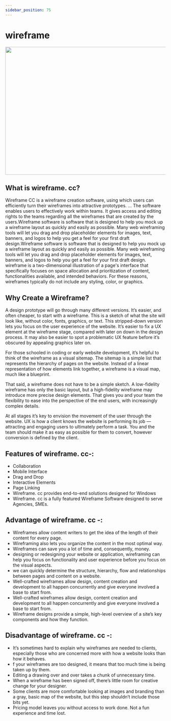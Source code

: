 ```yaml
---
sidebar_position: 75
---
```


# wireframe

<p align = "center">
<img src="https://user-images.githubusercontent.com/76914454/139595332-275391dd-9292-4022-b8b2-4de4320b8287.png" width= "700" height="400"/>
</p>

## What is wireframe. cc?
Wireframe CC is a wireframe creation software, using which users can efficiently turn their wireframes into attractive prototypes. ... The software enables users to effectively work within teams. It gives access and editing rights to the teams regarding all the wireframes that are created by the users.Wireframe software is software that is designed to help you mock up a wireframe layout as quickly and easily as possible. Many web wireframing tools will let you drag and drop placeholder elements for images, text, banners, and logos to help you get a feel for your first draft design.Wireframe software is software that is designed to help you mock up a wireframe layout as quickly and easily as possible. Many web wireframing tools will let you drag and drop placeholder elements for images, text, banners, and logos to help you get a feel for your first draft design. wireframe is a two-dimensional illustration of a page's interface that specifically focuses on space allocation and prioritization of content, functionalities available, and intended behaviors. For these reasons, wireframes typically do not include any styling, color, or graphics.

##  Why Create a Wireframe?
A design prototype will go through many different versions. It’s easier, and often cheaper, to start with a wireframe. This is a sketch of what the site will look like, without color, fonts, graphics, or text. This stripped-down version lets you focus on the user experience of the website. It’s easier to fix a UX element at the wireframe stage, compared with later on down in the design process. It may also be easier to spot a problematic UX feature before it’s obscured by appealing graphics later on.

For those schooled in coding or early website development, it’s helpful to think of the wireframe as a visual sitemap. The sitemap is a simple list that represents the hierarchy of pages on the website. Instead of a linear representation of how elements link together, a wireframe is a visual map, much like a blueprint.

That said, a wireframe does not have to be a simple sketch. A low-fidelity wireframe has only the basic layout, but a high-fidelity wireframe may introduce more precise design elements. That gives you and your team the flexibility to ease into the perspective of the end users, with increasingly complex details.

At all stages it’s key to envision the movement of the user through the website. UX is how a client knows the website is performing its job — attracting and engaging users to ultimately perform a task. You and the team should make it as easy as possible for them to convert, however conversion is defined by the client.

## Features of wireframe. cc-:
- Collaboration
- Mobile Interface
- Drag and Drop
- Interactive Elements
- Page Linking
- Wireframe. cc provides end-to-end solutions designed for Windows
- Wireframe. cc is a fully featured Wireframe Software designed to serve Agencies, SMEs.

## Advantage of wireframe. cc -:
- Wireframes allow content writers to get the idea of the length of their content for every page.
- Wireframing also lets you organize the content in the most optimal way.
- Wireframes can save you a lot of time and, consequently, money.
- designing or redesigning your website or application, wireframing can help you focus on functionality and user experience before you focus on the visual aspects.
- we can quickly determine the structure, hierarchy, flow and relationships between pages and content on a website.
- Well-crafted wireframes allow design, content creation and development to all happen concurrently and give everyone involved a base to start from.
- Well-crafted wireframes allow design, content creation and development to all happen concurrently and give everyone involved a base to start from.
- Wireframe designs provide a simple, high-level overview of a site’s key components and how they function.

## Disadvantage of wireframe. cc -:
- It’s sometimes hard to explain why wireframes are needed to clients, especially those who are concerned more with how a website looks than how it behaves.
- f your wireframes are too designed, it means that too much time is being taken up by them.
- Editing a drawing over and over takes a chunk of unnecessary time.
- When a wireframe has been signed off, there’s little room for creative change for your designer. 
- Some clients are more comfortable looking at images and branding than a gray, basic map of the website, but this step shouldn’t include those bits yet. 
- Pricing model leaves you without access to work done. Not a fun experience and time lost. 



